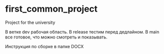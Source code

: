 # first_common_project
Project for the university

В ветке dev рабочая область.
В release тестим перед дедлайном.
В main все готовое, что можно смотреть и показывать.
 
Инструкция по сборке в папке DOCX
